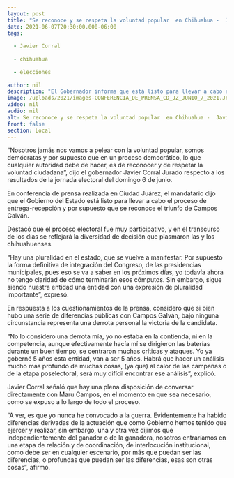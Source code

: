 ```yaml
---
layout: post
title: "Se reconoce y se respeta la voluntad popular  en Chihuahua -  Javier Corral"
date: 2021-06-07T20:30:00.000-06:00
tags:
  
  - Javier Corral
  
  - chihuahua
  
  - elecciones
  
author: nil
description: "El Gobernador informa que está listo para llevar a cabo el proceso de entrega-recepción y por supuesto que se reconoce el triunfo de María Eugenia Campos Galván: “Nosotros jamás nos vamos a pelear con la voluntad popular, somos demócratas”"
image: /uploads/2021/images-CONFERENCIA_DE_PRENSA_CD_JZ_JUNIO_7_2021.JPG
video: nil
audio: nil
alt: Se reconoce y se respeta la voluntad popular  en Chihuahua -  Javier Corral
front: false
section: Local
---
```


“Nosotros jamás nos vamos a pelear con la voluntad popular, somos demócratas y por supuesto que en un proceso democrático, lo que cualquier autoridad debe de hacer, es de reconocer y de respetar la voluntad ciudadana”, dijo el gobernador Javier Corral Jurado respecto a los resultados de la jornada electoral del domingo 6 de junio.

 

En conferencia de prensa realizada en Ciudad Juárez, el mandatario dijo que el Gobierno del Estado está listo para llevar a cabo el proceso de entrega-recepción y por supuesto que se reconoce el triunfo de Campos Galván.

 

Destacó que el proceso electoral fue muy participativo, y en el transcurso de los días se reflejará la diversidad de decisión que plasmaron las y los chihuahuenses.

 

“Hay una pluralidad en el estado, que se vuelve a manifestar. Por supuesto la forma definitiva de integración del Congreso, de las presidencias municipales, pues eso se va a saber en los próximos días, yo todavía ahora no tengo claridad de cómo terminarán esos cómputos. Sin embargo, sigue siendo nuestra entidad una entidad con una expresión de pluralidad importante”, expresó.

 

En respuesta a los cuestionamientos de la prensa, consideró que si bien hubo una serie de diferencias públicas con Campos Galván, bajo ninguna circunstancia representa una derrota personal la victoria de la candidata.

 

“No lo considero una derrota mía, yo no estaba en la contienda, ni en la competencia, aunque efectivamente hacía mí se dirigieron las baterías durante un buen tiempo, se centraron muchas críticas y ataques. Yo ya goberné 5 años esta entidad, van a ser 5 años. Habrá que hacer un análisis mucho más profundo de muchas cosas, (ya que) al calor de las campañas o de la etapa poselectoral, será muy difícil encontrar ese análisis”, explicó.

 

Javier Corral señaló que hay una plena disposición de conversar directamente con Maru Campos, en el momento en que sea necesario, como se expuso a lo largo de todo el proceso.

 

“A ver, es que yo nunca he convocado a la guerra. Evidentemente ha habido diferencias derivadas de la actuación que como Gobierno hemos tenido que ejercer y realizar, sin embargo, una y otra vez dijimos que independientemente del ganador o de la ganadora, nosotros entraríamos en una etapa de relación y de coordinación, de interlocución institucional, como debe ser en cualquier escenario, por más que puedan ser las diferencias, o profundas que puedan ser las diferencias, esas son otras cosas”, afirmó.

 